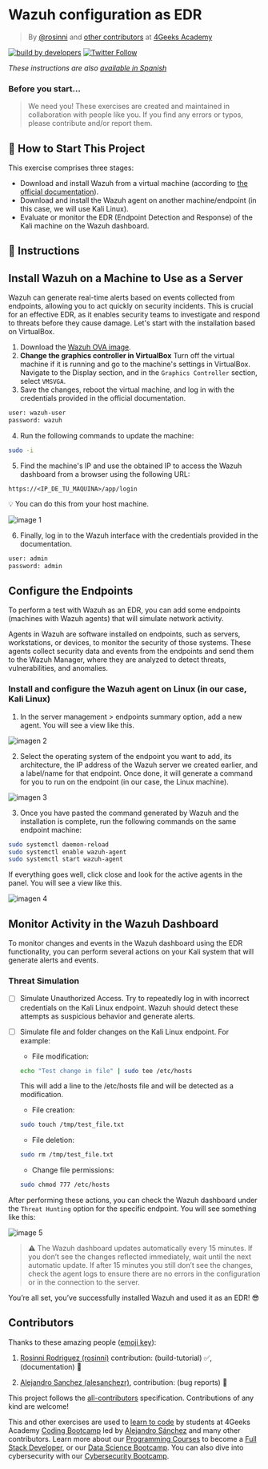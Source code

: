 # Wazuh configuration as EDR
<!-- hide -->

> By [@rosinni](https://github.com/rosinni) and [other contributors](https://github.com/breatheco-de/wazuh-configuration-as-edr/graphs/contributors) at [4Geeks Academy](https://4geeksacademy.co/)

[![build by developers](https://img.shields.io/badge/build_by-Developers-blue)](https://4geeks.com)
[![Twitter Follow](https://img.shields.io/twitter/follow/4geeksacademy?style=social&logo=twitter)](https://twitter.com/4geeksacademy)

*These instructions are also [available in Spanish](https://github.com/breatheco-de/wazuh-configuration-as-edr/blob/main/README.es.md)*
<!-- endhide -->

### Before you start...

> We need you! These exercises are created and maintained in collaboration with people like you. If you find any errors or typos, please contribute and/or report them.

## 🌱 How to Start This Project

This exercise comprises three stages:

- Download and install Wazuh from a virtual machine (according to [the official documentation](https://documentation.wazuh.com/current/index.html)).
- Download and install the Wazuh agent on another machine/endpoint (in this case, we will use Kali Linux).
- Evaluate or monitor the EDR (Endpoint Detection and Response) of the Kali machine on the Wazuh dashboard.

## 📝 Instructions

## Install Wazuh on a Machine to Use as a Server

Wazuh can generate real-time alerts based on events collected from endpoints, allowing you to act quickly on security incidents. This is crucial for an effective EDR, as it enables security teams to investigate and respond to threats before they cause damage. Let's start with the installation based on VirtualBox.

1. Download the [Wazuh OVA image](https://documentation.wazuh.com/current/deployment-options/virtual-machine/virtual-machine.html#access-the-wazuh-dashboard).
2. **Change the graphics controller in VirtualBox** Turn off the virtual machine if it is running and go to the machine's settings in VirtualBox. Navigate to the Display section, and in the `Graphics Controller` section, select `VMSVGA`.
3. Save the changes, reboot the virtual machine, and log in with the credentials provided in the official documentation.

```bash
user: wazuh-user
password: wazuh
```

4. Run the following commands to update the machine:

```bash
sudo -i
```

5. Find the machine's IP and use the obtained IP to access the Wazuh dashboard from a browser using the following URL:

```url
https://<IP_DE_TU_MAQUINA>/app/login
```

💡 You can do this from your host machine.

![image 1](assets/wazuh-login.png)

6. Finally, log in to the Wazuh interface with the credentials provided in the documentation.

```bash
user: admin
password: admin
```

## Configure the Endpoints

To perform a test with Wazuh as an EDR, you can add some endpoints (machines with Wazuh agents) that will simulate network activity.

Agents in Wazuh are software installed on endpoints, such as servers, workstations, or devices, to monitor the security of those systems. These agents collect security data and events from the endpoints and send them to the Wazuh Manager, where they are analyzed to detect threats, vulnerabilities, and anomalies.

### Install and configure the Wazuh agent on Linux (in our case, Kali Linux)

1. In the server management > endpoints summary option, add a new agent. You will see a view like this.

![imagen 2](./assets/deploy-agents.png)

2. Select the operating system of the endpoint you want to add, its architecture, the IP address of the Wazuh server we created earlier, and a label/name for that endpoint. Once done, it will generate a command for you to run on the endpoint (in our case, the Linux machine).

![imagen 3](assets/command-install-wazuh-agent.png)

3. Once you have pasted the command generated by Wazuh and the installation is complete, run the following commands on the same endpoint machine:

```bash
sudo systemctl daemon-reload
sudo systemctl enable wazuh-agent
sudo systemctl start wazuh-agent
```

If everything goes well, click close and look for the active agents in the panel. You will see a view like this.

![imagen 4](./assets/active-agent.png)

## Monitor Activity in the Wazuh Dashboard

To monitor changes and events in the Wazuh dashboard using the EDR functionality, you can perform several actions on your Kali system that will generate alerts and events.

### Threat Simulation

- [ ] Simulate Unauthorized Access. Try to repeatedly log in with incorrect credentials on the Kali Linux endpoint. Wazuh should detect these attempts as suspicious behavior and generate alerts.

- [ ] Simulate file and folder changes on the Kali Linux endpoint. For example:

    - File modification:

    ```bash
    echo "Test change in file" | sudo tee /etc/hosts
    ```
    This will add a line to the /etc/hosts file and will be detected as a modification.

    - File creation:

    ```bash
    sudo touch /tmp/test_file.txt
    ```

    - File deletion:

    ```bash
    sudo rm /tmp/test_file.txt
    ```

    - Change file permissions:

    ```bash
    sudo chmod 777 /etc/hosts
    ```

After performing these actions, you can check the Wazuh dashboard under the `Threat Hunting` option for the specific endpoint. You will see something like this:

![image 5](./assets/monitoring-events.png)

> ⚠ The Wazuh dashboard updates automatically every 15 minutes. If you don’t see the changes reflected immediately, wait until the next automatic update. If after 15 minutes you still don’t see the changes, check the agent logs to ensure there are no errors in the configuration or in the connection to the server.

You’re all set, you’ve successfully installed Wazuh and used it as an EDR! 😎

## Contributors

Thanks to these amazing people ([emoji key](https://github.com/kentcdodds/all-contributors#emoji-key)):

1. [Rosinni Rodriguez (rosinni)](https://github.com/rosinni) contribution: (build-tutorial) ✅, (documentation) 📖
  
2. [Alejandro Sanchez (alesanchezr)](https://github.com/alesanchezr), contribution: (bug reports) 🐛

This project follows the [all-contributors](https://github.com/kentcdodds/all-contributors) specification. Contributions of any kind are welcome!

This and other exercises are used to [learn to code](https://4geeksacademy.com/us/learn-to-code) by students at 4Geeks Academy [Coding Bootcamp](https://4geeksacademy.com/us/coding-bootcamp) led by [Alejandro Sánchez](https://twitter.com/alesanchezr) and many other contributors. Learn more about our [Programming Courses](https://4geeksacademy.com/us/programming-courses) to become a [Full Stack Developer](https://4geeksacademy.com/us/coding-bootcamps/full-stack-developer), or our [Data Science Bootcamp](https://4geeksacademy.com/us/coding-bootcamps/data-science-machine-learning-bootcamp). You can also dive into cybersecurity with our [Cybersecurity Bootcamp](https://4geeksacademy.com/us/coding-bootcamps/cybersecurity-bootcamp).

<!-- endhide -->